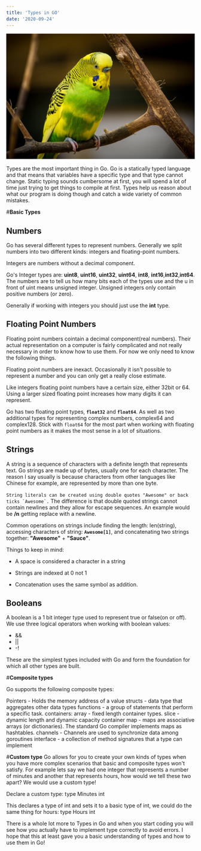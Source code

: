 ```yaml
---
title: 'Types in GO'
date: '2020-09-24'
---
```


![photo](post1photo1.jpg)

Types are the most important thing in Go. Go is a statically typed language and that means that variables have a specific type and that type cannot change. Static typing sounds cumbersome at first, you will spend a lot of time just trying to get things to compile at first. Types help us reason about what our program is doing though and catch a wide variety of common mistakes.

#**Basic Types**

## Numbers
Go has several different types to represent numbers. Generally we split numbers into two different kinds: integers and floating-point numbers.

Integers are numbers without a decimal component.

Go's Integer types are: **uint8**, **uint16**, **uint32**, **uint64**, **int8**, **int16**,**int32**,**int64**. The numbers are to tell us how many bits each of the types use and the u in front of uint means unsigned integer. Unsigned integers only contain positive numbers (or zero).

Generally if working with integers you should just use the **int** type.

## Floating Point Numbers
Floating point numbers cointain a decimal component(real numbers). Their actual representation on a computer is fairly complicated and not really necessary in order to know how to use them. For now we only need to know the following things.

Floating point numbers are inexact. Occasionally it isn't possible to represent a number and you can only get a really close estimate.

Like integers floating point numbers have a certain size, either 32bit or 64. Using a larger sized floating point increases how many digits it can represent.

Go has two floating point types, **`float32`** and **`float64`**. As well as two additional types for representing complex numbers, complex64 and complex128. Stick with `float64` for the most part when working with floating point numbers as it makes the most sense in a lot of situations.

## Strings
A string is a sequence of characters with a definite length that represents text. Go strings are made up of bytes, usually one for each character. The reason I say usually is because characters from other languages like Chinese for example, are represented by more than one byte.

``String literals can be created using double quotes "Awesome" or back ticks `Awesome`.`` The difference is that double quoted strings cannot contain newlines and they allow for escape sequences. An example would be **/n** getting replace with a newline.

Common operations on strings include finding the length: len(string), accessing characters of string: **`Awesome[1]`**, and concatenating two strings together: **"Awesome"** + **"Sauce"**.

Things to keep in mind:

* A space is considered a character in a string

* Strings are indexed at 0 not 1

* Concatenation uses the same symbol as addition.

## Booleans
A boolean is a 1 bit integer type used to represent true or false(on or off). We use three logical operators when working with boolean values:

* &&
* ||
* -!

These are the simplest types included with Go and form the foundation for which all other types are built.


#**Composite types**

Go supports the following composite types:

Pointers - Holds the memory address of a value
structs - data type that aggregates other data types
functions - a group of statements that perform a specific task.
containers:
    array - fixed length container types.
    slice - dynamic length and dynamic capacity container
    map - maps are associative arrays (or dictionaries). The standard Go compiler implements maps as hashtables.
channels - Channels are used to synchronize data among goroutines
interface - a collection of method signatures that a type can implement

#**Custom type**
Go allows for you to create your own kinds of types when you have more complex scenarios that basic and composite types won't satisfy. For example lets say we had one integer that represents a number of minutes and another that represents hours, how would we tell these two apart? We would use a custom type!

Declare a custom type: type Minutes int

This declares a type of int and sets it to a basic type of int, we could do the same thing for hours: type Hours int

There is a whole lot more to Types in Go and when you start coding you will see how you actually have to implement type correctly to avoid errors. I hope that this at least gave you a basic understanding of types and how to use them in Go!
